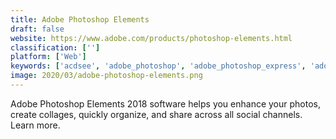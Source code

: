 ```yaml
---
title: Adobe Photoshop Elements
draft: false 
website: https://www.adobe.com/products/photoshop-elements.html
classification: ['']
platform: ['Web']
keywords: ['acdsee', 'adobe_photoshop', 'adobe_photoshop_express', 'adobe_photoshop_lightroom_cc', 'affinity_photo', 'corel_aftershot_pro', 'corel_paintshop_pro', 'darktable', 'fotor', 'gimp', 'krita', 'lightzone', 'microsoft_paint', 'mypaint', 'photoscape', 'picsart', 'pinta', 'pixelmator', 'pixlr', 'rawtherapee', 'xnview_mp', 'zoner_photo_studio']
image: 2020/03/adobe-photoshop-elements.png
---
```

Adobe Photoshop Elements 2018 software helps you enhance your photos, create collages, quickly organize, and share across all social channels. Learn more.